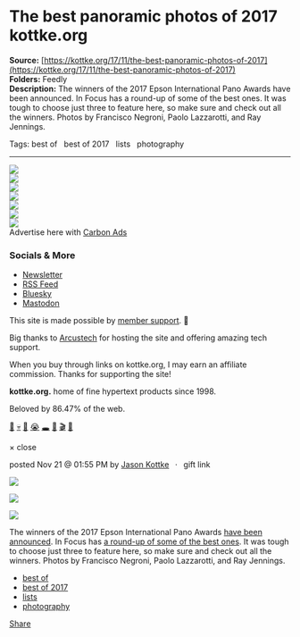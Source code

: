 # The best panoramic photos of 2017 kottke.org

**Source:** [https://kottke.org/17/11/the-best-panoramic-photos-of-2017](https://kottke.org/17/11/the-best-panoramic-photos-of-2017)  
**Folders:** Feedly  
**Description:** The winners of the 2017 Epson International Pano Awards have been announced. In Focus has a round-up of some of the best ones. It was tough to choose just three to feature here, so make sure and check out all the winners. Photos by Francisco Negroni, Paolo Lazzarotti, and Ray Jennings.

Tags: best of   best of 2017   lists   photography

---

<div>

<div>

<div>


<div>
<a href="https://kottke.org/"><img src="https://kottke.org/cdn-cgi/image/format=auto,fit=scale-down,width=200,metadata=none/images/2024/logo-colors/color-12.jpg"></a>




</div>


<div><img src="https://kottke.org/cdn-cgi/image/format=auto,fit=scale-down,width=200,metadata=none/images/2024/logo-colors/circle-mask.png">



</div>


<div>
<a href="https://kottke.org/"><img src="https://kottke.org/cdn-cgi/image/format=auto,fit=scale-down,width=200,metadata=none/images/2024/logo-colors/color-22.jpg"></a>



</div>


<div><img src="https://kottke.org/cdn-cgi/image/format=auto,fit=scale-down,width=200,metadata=none/images/2024/logo-colors/circle-mask.png">



</div>


<div>
<a href="https://kottke.org/"><img src="https://kottke.org/cdn-cgi/image/format=auto,fit=scale-down,width=200,metadata=none/images/2024/logo-colors/color-9.jpg"></a>



</div>


<div><img src="https://kottke.org/cdn-cgi/image/format=auto,fit=scale-down,width=200,metadata=none/images/2024/logo-colors/circle-mask.png">



</div>


<div>
<a href="https://kottke.org/"><img src="https://kottke.org/cdn-cgi/image/format=auto,fit=scale-down,width=200,metadata=none/images/2024/logo-colors/color-7.jpg"></a>




</div>



</div>
</div>





<div>


<div>Advertise here with <a href="http://carbonads.net/?utm_source=kottkeorg&amp;utm_medium=ad_via_link&amp;utm_campaign=in_unit&amp;utm_term=carbon">Carbon Ads</a></div>
</div>

<div>
<div>

<h3>Socials &amp; More</h3>

<ul>
<li><a href="https://kottke.org/newsletter">Newsletter</a></li>
<li><a href="http://feeds.kottke.org/main">RSS Feed</a></li>
<li><a href="https://bsky.app/profile/kottke.org">Bluesky</a></li>
<li><a href="https://mastodon.social/@kottke">Mastodon</a></li>
</ul>

</div>

<p>This site is made possible by <a href="https://kottke.org/members">member support</a>. 💞</p>

<p>Big thanks to <a href="https://www.arcustech.com/">Arcustech</a> for hosting the site and offering amazing tech support.</p>

<p>When you buy through links on kottke.org, I may earn an affiliate commission. Thanks for supporting the site!</p>

<p><strong>kottke.org.</strong> home of fine hypertext products since 1998.</p>

<p>Beloved by 86.47% of the web.</p>

<p><a href="https://kottke.org/tag/burgers">🍔</a>  <a href="https://kottke.org/tag/death">💀</a>  <a href="https://kottke.org/tag/photography">📸</a>  <a href="https://kottke.org/tag/crying%20at%20work">😭</a>  <a href="https://kottke.org/tag/black%20holes">🕳️</a>  <a href="https://kottke.org/tag/Old%20Custer">🤠</a>  <a href="https://kottke.org/tag/film%20school">🎬</a>  <a href="https://kottke.org/tag/potatoes">🥔</a></p></div>

<div>


<div>
  <div>× close</div>
  <div>
    
    
  </div>
</div>




<div>
<div>

posted <time>Nov 21 @ 01:55 PM</time> by <a href="http://www.kottke.org">Jason Kottke</a><span>  ·  <span>gift link</span></span>



</div>




<p><img src="https://kottke.org/17/11/metadata=none/plus/misc/images/pano-photos-2017-01.jpg"></p>

<p><img src="https://kottke.org/17/11/metadata=none/plus/misc/images/pano-photos-2017-02.jpg"></p>

<p><img src="https://kottke.org/17/11/metadata=none/plus/misc/images/pano-photos-2017-03.jpg"></p>

<p>The winners of the 2017 Epson International Pano Awards <a href="https://thepanoawards.com/">have been announced</a>. In Focus has <a href="https://www.theatlantic.com/photo/2017/11/winners-of-the-2017-epson-international-pano-awards/546383/">a round-up of some of the best ones</a>. It was tough to choose just three to feature here, so make sure and check out all the winners. Photos by Francisco Negroni, Paolo Lazzarotti, and Ray Jennings.</p>

<ul><li><a href="https://kottke.org/tag/best%20of">best of</a></li><li><a href="https://kottke.org/tag/best%20of%202017">best of 2017</a></li><li><a href="https://kottke.org/tag/lists">lists</a></li><li><a href="https://kottke.org/tag/photography">photography</a></li></ul>






<div>




<a href="https://kottke.org/17/11/the-best-panoramic-photos-of-2017"><span>Share</span></a>
</div>

</div>








</div>




</div>